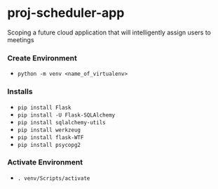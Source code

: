 # proj-scheduler-app
Scoping a future cloud application that will intelligently assign users to meetings



### Create Environment
* `python -m venv <name_of_virtualenv>`

### Installs
* `pip install Flask`
* `pip install -U Flask-SQLAlchemy`
* `pip install sqlalchemy-utils`
* `pip install werkzeug`
* `pip install flask-WTF`
* `pip install psycopg2`

### Activate Environment
* `. venv/Scripts/activate`